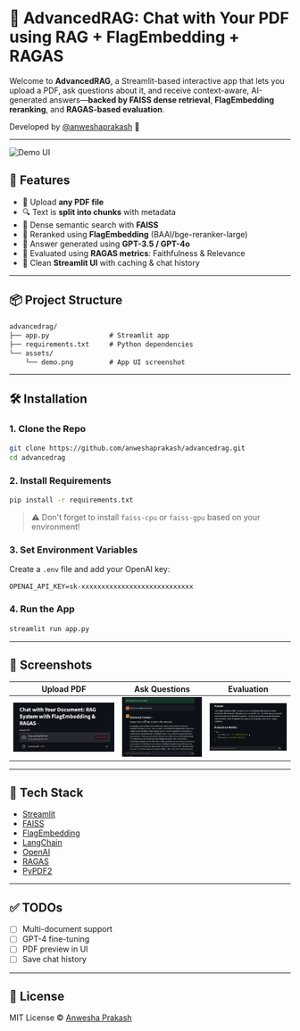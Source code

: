 # 🧠 AdvancedRAG: Chat with Your PDF using RAG + FlagEmbedding + RAGAS

Welcome to **AdvancedRAG**, a Streamlit-based interactive app that lets you upload a PDF, ask questions about it, and receive context-aware, AI-generated answers—**backed by FAISS dense retrieval**, **FlagEmbedding reranking**, and **RAGAS-based evaluation**.

Developed by [@anweshaprakash](https://github.com/anweshaprakash) 💜

---

![Demo UI](https://raw.githubusercontent.com/anweshaprakash/advancedrag/main/assets/demo.png)

## 🚀 Features

- 📄 Upload **any PDF file**
- 🔍 Text is **split into chunks** with metadata
- 🔗 Dense semantic search with **FAISS**
- 🎯 Reranked using **FlagEmbedding** (BAAI/bge-reranker-large)
- 🤖 Answer generated using **GPT-3.5 / GPT-4o**
- 🧪 Evaluated using **RAGAS metrics**: Faithfulness & Relevance
- 🧼 Clean **Streamlit UI** with caching & chat history

---

## 📦 Project Structure

```
advancedrag/
├── app.py               # Streamlit app
├── requirements.txt     # Python dependencies
└── assets/
    └── demo.png         # App UI screenshot
```

---

## 🛠️ Installation

### 1. Clone the Repo

```bash
git clone https://github.com/anweshaprakash/advancedrag.git
cd advancedrag
```

### 2. Install Requirements

```bash
pip install -r requirements.txt
```

> ⚠️ Don't forget to install `faiss-cpu` or `faiss-gpu` based on your environment!

### 3. Set Environment Variables

Create a `.env` file and add your OpenAI key:

```
OPENAI_API_KEY=sk-xxxxxxxxxxxxxxxxxxxxxxxxxxxx
```

### 4. Run the App

```bash
streamlit run app.py
```

---

## 📸 Screenshots

| Upload PDF | Ask Questions | Evaluation |
|------------|----------------|------------|
| ![upload](https://raw.githubusercontent.com/anweshaprakash/advancedrag/main/assets/upload.png) | ![chat](https://raw.githubusercontent.com/anweshaprakash/advancedrag/main/assets/chat.png) | ![metrics](https://raw.githubusercontent.com/anweshaprakash/advancedrag/main/assets/metrics.png) |

---

## 🧠 Tech Stack

- [Streamlit](https://streamlit.io/)
- [FAISS](https://github.com/facebookresearch/faiss)
- [FlagEmbedding](https://huggingface.co/BAAI/bge-reranker-large)
- [LangChain](https://www.langchain.com/)
- [OpenAI](https://platform.openai.com/)
- [RAGAS](https://github.com/explodinggradients/ragas)
- [PyPDF2](https://pypi.org/project/PyPDF2/)

---

## ✅ TODOs

- [ ] Multi-document support
- [ ] GPT-4 fine-tuning
- [ ] PDF preview in UI
- [ ] Save chat history

---

## 📄 License

MIT License © [Anwesha Prakash](https://github.com/anweshaprakash)
